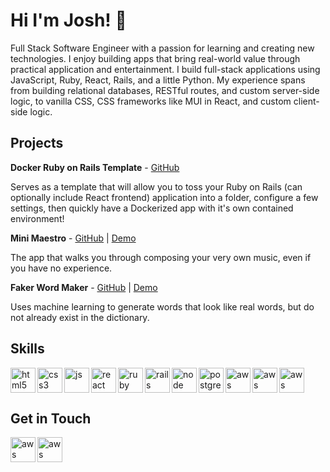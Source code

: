 # Hi I'm Josh! 👋

Full Stack Software Engineer with a passion for learning and creating new technologies. I enjoy building apps that bring real-world value through practical application and entertainment. I build full-stack applications using JavaScript, Ruby, React, Rails, and a little Python. My experience spans from building relational databases, RESTful routes, and custom server-side logic, to vanilla CSS, CSS frameworks like MUI in React, and custom client-side logic.

## Projects

**Docker Ruby on Rails Template** - [GitHub](https://github.com/joshua-holmes/docker-template-ruby-on-rails)

Serves as a template that will allow you to toss your Ruby on Rails (can optionally include React frontend) application into a folder, configure a few settings, then quickly have a Dockerized app with it's own contained environment!

**Mini Maestro** - [GitHub](https://github.com/joshua-holmes/mini-maestro) | [Demo](https://mini-maestro.jpholmes.com/)

The app that walks you through composing your very own music, even if you have no experience.

**Faker Word Maker** - [GitHub](https://github.com/joshua-holmes/faker-word-maker) | [Demo](https://faker-word-maker.jpholmes.com/)

Uses machine learning to generate words that look like real words, but do not already exist in the dictionary.

## Skills
<p style="display:block">
  <img src="https://icongr.am/devicon/html5-plain.svg?size=128&color=currentColor" alt="html5" align="left" width="40" height="40"/>
  <img src="https://icongr.am/devicon/css3-plain.svg?size=128&color=currentColor" alt="css3" align="left" width="40" height="40"/>
  <img src="https://icongr.am/devicon/javascript-plain.svg?size=128&color=currentColor" alt="js" align="left" width="40" height="40"/>
  <img src="https://icongr.am/devicon/react-original.svg?size=128&color=currentColor" alt="react" align="left" width="40" height="40"/>
  <img src="https://icongr.am/devicon/ruby-plain.svg?size=128&color=currentColor" alt="ruby" align="left" width="40" height="40"/>
  <img src="https://icongr.am/devicon/rails-plain-wordmark.svg?size=128&color=currentColor" alt="rails" align="left" width="40" height="40"/>
  <img src="https://icongr.am/devicon/nodejs-plain-wordmark.svg?size=128&color=currentColor" alt="node" align="left" width="40" height="40"/>
  <img src="https://icongr.am/devicon/postgresql-plain.svg?size=128&color=currentColor" alt="postgres" align="left" width="40" height="40"/>
  <img src="https://icongr.am/devicon/python-plain.svg?size=128&color=currentColor" alt="aws" align="left" width="40" height="40"/>
  <img src="https://icongr.am/devicon/docker-plain.svg?size=128&color=currentColor" alt="aws" align="left" width="40" height="40"/>
  <img src="https://icongr.am/devicon/linux-plain.svg?size=128&color=currentColor" alt="aws" align="left" width="40" height="40"/>
  <img width="100" height="0"/>
</p>  

## Get in Touch

[<img src="https://icongr.am/devicon/linkedin-plain.svg?size=128&color=currentColor" alt="aws" align="left" width="40" height="40"/>](https://www.linkedin.com/in/joshua-phillip-holmes/)
[<img src="https://cdn.jsdelivr.net/npm/simple-icons@3.0.1/icons/medium.svg" alt="aws" align="left" width="40" height="40"/>](https://medium.com/@joshua.phillip.holmes)
